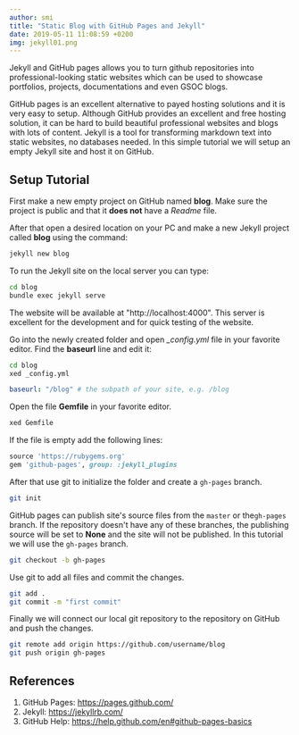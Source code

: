 ```yaml
---
author: smi
title: "Static Blog with GitHub Pages and Jekyll"
date: 2019-05-11 11:08:59 +0200
img: jekyll01.png
---
```


Jekyll and GitHub pages allows you to turn github repositories into professional-looking static websites which can be used to showcase portfolios, projects, documentations and even GSOC blogs.  

GitHub pages is an excellent alternative to payed hosting solutions and it is very easy to setup. Although GitHub provides an excellent and free hosting solution, it can be hard to build beautiful professional websites and blogs with lots of content.  Jekyll is a tool for transforming markdown text into static websites, no databases needed. In this simple tutorial we will setup an empty Jekyll site and host it on GitHub. 

## Setup Tutorial

First make a new empty project on GitHub named **blog**. Make sure the project is public and that it **does not** have a *Readme* file. 

After that open a desired location on your PC and make a new Jekyll project called **blog** using the command:

```bash
jekyll new blog
```

To run the Jekyll site on the local server you can type:

```bash
cd blog
bundle exec jekyll serve
```

The website will be available at "http://localhost:4000". This server is excellent for the development and for quick testing of the website. 

Go into the newly created folder and open *_config.yml* file in your favorite editor. Find the **baseurl** line and edit it:

```bash
cd blog
xed _config.yml
```

```yaml
baseurl: "/blog" # the subpath of your site, e.g. /blog
```

Open the file **Gemfile** in your favorite editor.

```bash
xed Gemfile
```

If the file is empty add the following lines:

```ruby
source 'https://rubygems.org'
gem 'github-pages', group: :jekyll_plugins
```

After that use git to initialize the folder and create a `gh-pages` branch.

```bash
git init
```

GitHub pages can publish site's source files from the `master` or the`gh-pages` branch. If the repository doesn't have any of these branches, the publishing source will be set to **None** and the site will not be published. In this tutorial we will use the `gh-pages` branch.

```bash
git checkout -b gh-pages
```

Use git to add all files and commit the changes. 

```bash
git add .
git commit -m "first commit"
```

Finally we will connect our local git repository to the repository on GitHub and push the changes.

```bash
git remote add origin https://github.com/username/blog
git push origin gh-pages
```



## References

1. GitHub Pages: https://pages.github.com/
2. Jekyll: https://jekyllrb.com/
3. GitHub Help: https://help.github.com/en#github-pages-basics

 

